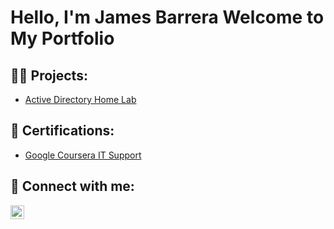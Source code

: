 <h1>Hello, I'm James Barrera Welcome to My Portfolio</h1>

<h2>👨‍💻 Projects:</h2>
<ul>
  <li><a href="https://github.com/MitoB13/Active-Directory-Home-Lab">Active Directory Home Lab</a></li>
</ul>

<h2>🤳 Certifications:</h2>
<ul>
  <li><a href="https://www.credly.com/badges/3cdf76be-5004-4c2d-8acb-3ffbe42dbb87/print">Google Coursera IT Support</a></li>
</ul>

<h2> 🤳 Connect with me:</h2>


[<img align="left" alt="JamesBarrera | LinkedIn" width="22px" src="https://cdn.jsdelivr.net/npm/simple-icons@v3/icons/linkedin.svg" />][linkedin]

[linkedin]: www.linkedin.com/in/james-alexander-barrera
